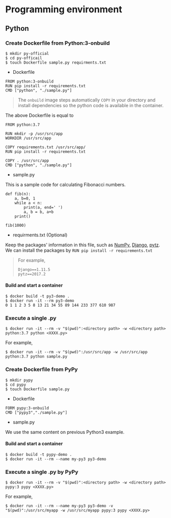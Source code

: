 # Programming environment 


## Python

### Create Dockerfile from Python:3-onbuild


```
$ mkdir py-official
$ cd py-officail
$ touch Dockerfile sample.py requirments.txt
```

- Dockerfile

```
FROM python:3-onbuild
RUN pip install -r requirements.txt
CMD ["python", "./sample.py"]
```

> The `onbuild` image steps automatically `COPY` in your directory and install dependencies so the python code is available in the  container.

The above Dockerfile is equal to

```
FROM python:3.7

RUN mkdir -p /usr/src/app
WORKDIR /usr/src/app

COPY requirements.txt /usr/src/app/
RUN pip install -r requirements.txt

COPY . /usr/src/app
CMD ["python", "./sample.py"]
```

- sample.py

This is a sample code for calculating Fibonacci numbers.

```
def fib(n):
    a, b=0, 1
    while a < n:
        print(a, end=' ')
        a, b = b, a+b
    print()

fib(1000)
```

- requirments.txt (Optional)

Keep the packages' information in this file, such as [NumPy](http://www.numpy.org/), [Django](https://www.djangoproject.com/), [pytz](http://pytz.sourceforge.net/).
We can install the packages by `RUN pip install -r requirements.txt`


> For example,
>
> ```
> Django==1.11.5
> pytz==2017.2
> ```


#### Build and start a container

```
$ docker build -t py3-demo .
$ docker run -it --rm py3-demo
0 1 1 2 3 5 8 13 21 34 55 89 144 233 377 610 987
```


### Execute a single .py

```
$ docker run -it --rm -v "$(pwd)":<directory path> -w <directory path> python:3.7 python <XXXX.py>
```

For example,
```
$ docker run -it --rm -v "$(pwd)":/usr/src/app -w /usr/src/app python:3.7 python sample.py
```


### Create Dockerfile from PyPy

```
$ mkdir pypy
$ cd pypy
$ touch Dockerfile sample.py
```

- Dockerfile

```
FORM pypy:3-onbuild
CMD ["pypy3","./sample.py"]
```

- sample.py

We use the same content on previous Python3 example.


#### Build and start a container

```
$ docker build -t pypy-demo .
$ docker run -it --rm --name my-py3 py3-demo
```

### Execute a single .py by PyPy

```
$ docker run -it --rm -v "$(pwd)":<directory path> -w <directory path> pypy:3 pypy <XXXX.py>
```

For example,
```
$ docker run -it --rm --name my-py3 py3-demo -v "$(pwd)":/usr/src/myapp -w /usr/src/myapp pypy:3 pypy <XXXX.py>
```
